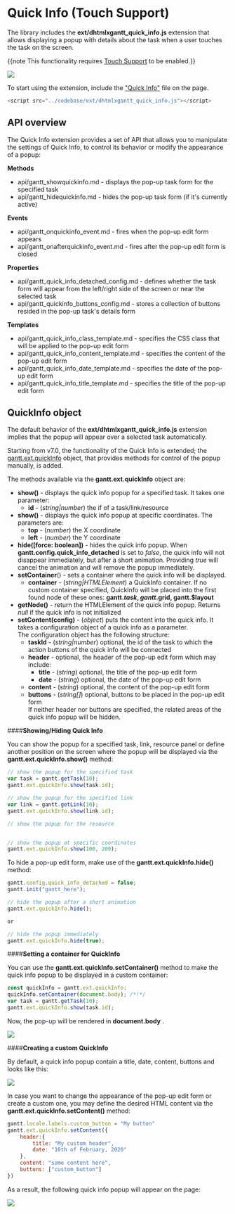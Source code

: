 Quick Info (Touch Support)
==============================

The library includes the **ext/dhtmlxgantt_quick_info.js** extension that allows displaying a popup with details about the task when a user touches the task on the screen. 

{{note This functionality requires [Touch Support](api/gantt_touch_config.md) to be enabled.}}


<img src="desktop/quick_info.png">


To start using the extension, include the ["Quick Info"](desktop/extensions_list.md#quickinfo) file on the page.

~~~js
<script src="../codebase/ext/dhtmlxgantt_quick_info.js"></script>
~~~

API overview
----------------

The Quick Info extension provides a set of API that allows you to manipulate the settings of Quick Info, to control its behavior or modify the appearance of a popup:

**Methods**

- api/gantt_showquickinfo.md - displays the pop-up task form for the specified task
- api/gantt_hidequickinfo.md - hides the pop-up task form (if it's currently active)

**Events**

- api/gantt_onquickinfo_event.md - fires when the pop-up edit form appears
- api/gantt_onafterquickinfo_event.md - fires after the pop-up edit form is closed

**Properties**

- api/gantt_quick_info_detached_config.md - defines whether the task form will appear from the left/right side of the screen or near the selected task
- api/gantt_quickinfo_buttons_config.md - stores a collection of buttons resided in the pop-up task's details form

**Templates**

- api/gantt_quick_info_class_template.md - specifies the CSS class that will be applied to the pop-up edit form
- api/gantt_quick_info_content_template.md - specifies the content of the pop-up edit form
- api/gantt_quick_info_date_template.md - specifies the date of the pop-up edit form
- api/gantt_quick_info_title_template.md - specifies the title of the pop-up edit form

QuickInfo object
----------------------

The default behavior of the **ext/dhtmlxgantt_quick_info.js** extension implies that the popup will appear over a selected task automatically.

Starting from v7.0, the functionality of the Quick Info is extended; the [gantt.ext.quickInfo](desktop/quickinfo_ext.md) object, that provides methods for control of the popup manually, is added. 

The methods available via the **gantt.ext.quickInfo** object are:

- **show()** - displays the quick info popup for a specified task. It takes one parameter:
    - **id** - (*string|number*) the if of a task/link/resource
- **show()**  - displays the quick info popup at specific coordinates. The parameters are:
    - **top** - (*number*) the X coordinate
    - **left** - (*number*) the Y coordinate
- **hide([force: boolean])** - hides the quick info popup. When **gantt.config.quick_info_detached** is set to *false*, the quick info will not disappear immediately, but after a short animation.
Providing *true* will cancel the animation and will remove the popup immediately.
- **setContainer**() - sets a container where the quick info will be displayed. 
    - **container** - (*string|HTMLElement*) a QuickInfo container. If no custom container specified, QuickInfo will be placed into the first found node of these ones: **gantt.$task, gantt.$grid, gantt.$layout**
- **getNode()** - return the HTMLElement of the quick info popup. Returns *null* if the quick info is not initialized
- **setContent(config)** - (*object*) puts the content into the quick info. It takes a configuration object of a quick info as a parameter. <br>
The configuration object has the following structure:
    - **taskId** - (*string|number*) optional, the id of the task to which the action buttons of the quick info will be connected
    - **header** - optional, the header of the pop-up edit form which may include:
        - **title** - (*string*) optional, the title of the pop-up edit form
        - **date** - (*string*) optional, the date of the pop-up edit form
    - **content** - (*string*) optional, the content of the pop-up edit form
    - **buttons** - (*string[]*) optional, buttons to be placed in the pop-up edit form<br>
If neither header nor buttons are specified, the related areas of the quick info popup will be hidden.

####**Showing/Hiding Quick Info**

You can show the popup for a specified task, link, resource panel or define another position on the screen where the popup will be displayed via the **gantt.ext.quickInfo.show()** method:

~~~js
// show the popup for the specified task
var task = gantt.getTask(10);
gantt.ext.quickInfo.show(task.id);

// show the popup for the specified link
var link = gantt.getLink(10);
gantt.ext.quickInfo.show(link.id);

// show the popup for the resource


// show the popup at specific coordinates
gantt.ext.quickInfo.show(100, 200);
~~~

To hide a pop-up edit form, make use of the **gantt.ext.quickInfo.hide()** method:

~~~js
gantt.config.quick_info_detached = false;
gantt.init("gantt_here");

// hide the popup after a short animation
gantt.ext.quickInfo.hide();

or

// hide the popup immediately
gantt.ext.quickInfo.hide(true);
~~~

####**Setting a container for QuickInfo** 

You can use the **gantt.ext.quickInfo.setContainer()** method to make the quick info popup to be displayed in a custom container:

~~~js
const quickInfo = gantt.ext.quickInfo;
quickInfo.setContainer(document.body); /*!*/
var task = gantt.getTask(10);
gantt.ext.quickInfo.show(task.id);
~~~

Now, the pop-up will be rendered in **document.body** .

<img src="desktop/quick_container.png">

####**Creating a custom QuickInfo**

By default, a quick info popup contain a title, date, content, buttons and looks like this:

<img src="desktop/quick_default.png">

In case you want to change the appearance of the pop-up edit form or create a custom one, you may define the desired HTML content via the **gantt.ext.quickInfo.setContent()** method:

~~~js
gantt.locale.labels.custom_button = "My button"
gantt.ext.quickInfo.setContent({
    header:{
        title: "My custom header",
        date: "18th of February, 2020"
    },
    content: "some content here",
    buttons: ["custom_button"]
})
~~~

As a result, the following quick info popup will appear on the page:

<img src="desktop/quick_custom.png">


